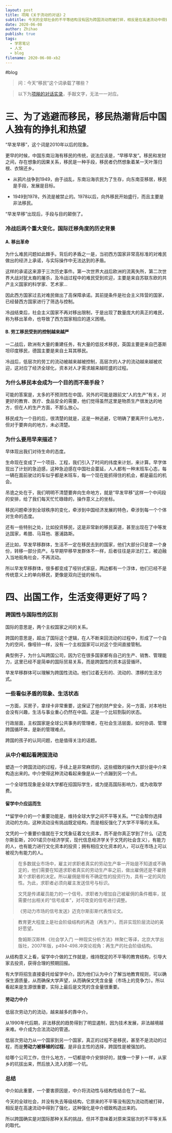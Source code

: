 ```yaml
---
layout: post
title: 项飚《关于流动的对话》2
subtitle: 今天的全球社会的不平等结构没有因为跨国流动而被打碎，相反是在高速流动中得到了强化
date: 2020-06-08
author: Zhihao
publish: true
tags:
  - 学思笔记
  - 人文
  - blog
filename: 2020-06-08-xb2
---
```


#blog

> 问：今天“移民”这个词承载了哪些？

> 以下为[项飚的对话实录](https://www.youtube.com/playlist?list=PLT2AghsMJoNpiMw3rvWoCY2Seonn2k9jA)，手敲文字，无法一一对应。

# 三、为了逃避而移民，移民热潮背后中国人独有的挣扎和热望

 

“早发早移”，这个词是2010年以后的现象。

更早的时候，中国东南沿海有移民的传统，说法应该是，“早移早发”。移民和发财之间，存在想象的因果关系，移民是一种手段，移民者仍然想象着某一天叶落归根、衣锦还乡。

- 从鸦片战争到1949，由于战乱，东南沿海农民为了生存，向东南亚移居，移民是手段，发展是目标。

- 1949到1978，外流是被禁止的。1978以后，向外移民开始盛行，而且主要是非法移民。

“早发早移”出现后，手段与目的颠倒了。

### 冷战后两个重大变化，国际迁移角度的历史背景

#### A. 移出革命

为什么难民问题如此棘手。背后的矛盾之一是，当初西方国家非常高标准的对难民做出的经济上承诺，与实际操作中无法达到的矛盾。

这样的承诺这来源于三次历史事件。第一次世界大战后欧洲的流离失所，第二次世界大战对犹太裔的屠杀，及冷战过程中的难民受到欢迎，主要是来自苏联东欧的共产主义国家的科学家、艺术家...

因此西方国家过去对难民做出了高保障承诺。其前提条件是社会主义阵营的国家，已经替西方国家进行了筛选与控制。

冷战结束后，社会主义国家不再对移出限制，于是出现了数量庞大的真正的难民，称为移出革命，也导致了西方国家相应的道义困境。

#### B. 劳工移民受到的控制越来越严

一二战后，欧洲有大量的重建任务，有大量的低技术移民，英国主要是来自巴基斯坦印度移民，德国主要是来自土耳其移民。

冷战后，低层次的劳工的流动被越来越被控制，高层次的人才的流动越来越被欢迎，这对应了经济全球化，资本对人才需求越来越旺盛的过程。

### 为什么移民本会成为一个目的而不是手段？

可能的答案是，太多的不预测性在中国，另外的可能是跟前文“人的生产”有关，对更好的教育、医疗、食品安全的需要，他们觉得虽然这里是物质生产很发达的地方，但在人的生产方面，不那么放心。

移民成为一个目的后，很清楚的就是，这是一种逃避，它明确了要离开什么地方，但对于要奔向的地方，未必清楚。

### 为什么要用早来描述？

早体现出我们对待生命的态度。

生命现在变成了一个项目、工程，我们引入了时间的纬度来计划，来计算。早字体现出了计划的急迫感，这种急迫感在中国社会蔓延，人人都有一种末班车心态，每一辆在面前驶过的车似乎都是末班车，每一个现在能抓得住的机会，都是最后的机会。

吊诡之处在于，我们明明不清楚要奔向生命地方，就是“早发早移”这样一个中间段的安排，给了我们每天忙忙碌碌的，操作意义上的坐标。



移民问题牵涉到全球秩序的变化，牵涉到中国经济发展的特色，牵涉到每一个个体对生命的态度。

还有一些特别之处，比如投资移民，这是非常新的移民渠道，甚至出现在了中等发达国家，希腊、马耳他、塞浦路斯。

还比如，早发早移群体，生活不一定在移民去到的国家，他们大部分只是拿一个身份，转移一部分资产。与早期早移早发群体不一样，后者往往是非法打工，被迫融入当地街角社会，不再流动。

所以早发早移群体，很多都变成了哑铃式家庭，两边都有一个浮体，他们已经不是传统意义上的单向移民，更像是双向迁徙的候鸟。

# 四、出国工作，生活变得更好了吗？



### 跨国性与国际性的区别

国际的意思是，两个主权国家之间的关系。

跨国的意思是，超出了国际这个逻辑，在人不断来回流动的过程中，形成了一个自为的空间，像哑铃一样，没有一个主权国家可以对这个空间直接管制。

典型例子，为什么叫跨国公司，因为它在很多国家都有自己的生产、销售、管理能力，这里已经不是简单的国际贸易关系，而是跨国性的资本运营循环。

早发早移群体可以理解为跨国性流动。他们过着无形的、流动的、漂移的生活方式。

### 一些看似矛盾的现象、生活状态

一方面，买房子，拿绿卡非常重要，这保证了他的财产安全，另一方面，对本地社会没有兴趣，生活与事业重心仍然在中国。这是一个比较割裂的状态。

行政层面，主权国家是全球公共事务的管理者，在社会生活层面，如何协调、管理跨国循环体，是新的管理难点。

跨国的孩子的认同问题，也是值得关注的话题。

### 从中介崛起看跨国流动

塑造一个跨国流动的过程，手续上是非常麻烦的，这些细致的操作大部分是中介来构造出来的。中介使得这种流动看起来像是从一个点蹦到另一个点。

一个全球性现象是全球大学都在招国际学生，或为提高国际影响力，或为收取学费。

#### 留学中介应运而生

**留学中介的一个重要功能是，维持全球大学之间不平等关系。**它会帮你选择流动的方向，这种流动没有挑战既定结构，而是相反强化了大学不平等的关系。

文凭的一个重要价值就在于文凭象征着文化资本，而不是你真正学到了什么（迈克尔斯彭斯，2001诺贝尔经济学奖，现代信息经济学关于文凭的社会含义），有能力的人，也有能力进行文化资本的投资；拥有相应文化资本的人，可以在市场上可以被视为有能力的人。

> 在多数就业市场中，雇主对求职者真实的劳动生产率一开始是不知道或不确定的，他们需要在知道求职者真实的劳动生产率之前，做出雇佣还是不雇佣某个求职者的决定。所以雇佣是带有不确定性的投资行为，具有一定的风险性。为此，求职者必须向雇主发送信号与标识。
>
> 文凭是传递雇员能力的一个信号。求职者为增加自己被雇佣的条件概率，就需要付出相关的“信号成本”，对可改变的信号进行调整。
>
> 《劳动力市场的信号发送》迈克尔斯彭斯代表性论文。



> 教育更大程度上是社会阶级结构的再造（再生产）。而非实现阶层流动的美好愿望。
>
> 詹姆斯汉斯林.《社会学入门 一种现实分析方法》林聚仁等译，北京大学出版社，2007年版，p494-498.冲突论视角：再生产的社会阶级结构。

从结构意义上看，留学中介做的工作就是，维持既定的不平等的教育结构，引导大家去投资，获得合理的预期回报。

有大学将招生直接委托给留学中介。因为他们认为中介了解当地教育规则，可以确保生源质量，从而确保大学声望，从而确保文凭含金量（市场上的竞争力）。所以看起来是生源很重要，实际上最后是文凭的含金量很重要。

#### 劳动力中介

低层次劳动力的流动，越来越多的靠中介。

从1990年代后期，非法移民的趋势得到了明显遏制，因为技术发展，非法越境越来难。中介成为合法流动的管道。

低层次劳动力从一个国家到另一个国家，真正的过程不是移民，甚至不是流动的过程，而是**劳动力被移植的过程**，是非自主性的选择，跨国性是被强加的。

给哪个公司工作，住什么地方，一切都是中介安排好的，就像一个萝卜一样，从家乡的坑拔出来，然后放入流入的那一个坑。

### 总结

中介如此重要，一个要害原因是，中介将流动性与结构性结合在了一起。

今天的全球社会，并没有失去等级结构，它原来的不平等没有因为流动而被打碎，相反是在高速流动中得到了强化，这种强化是中介细致构造出来的。

所以跨国确实是对国际那种关系的挑战，但并不意味着对原来深层次的不平等关系的取代。









